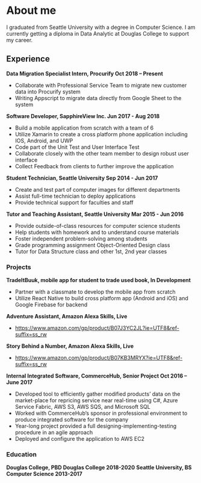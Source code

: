 # About me

I graduated from Seattle University with a degree in Computer Science. I am currently getting a diploma in Data Analytic at Douglas College to support my career.

## Experience

**Data Migration Specialist Intern, Procurify Oct 2018 – Present**
- Collaborate with Professional Service Team to migrate new customer data into Procurify system
- Writing Appscript to migrate data directly from Google Sheet to the system

**Software Developer, SapphireView Inc. Jun 2017 - Aug 2018**
- Build a mobile application from scratch with a team of 6
- Utilize Xamarin to create a cross platform phone application including IOS, Android, and UWP
- Code part of the Unit Test and User Interface Test 
- Collaborate closely with the other team member to design robust user interface
- Collect Feedback from clients to further improve the application

**Student Technician, Seattle University Sep 2014 - Jun 2017**
- Create and test part of computer images for different departments
- Assist full-time technician to deploy applications
- Provide technical support for faculties and staff

**Tutor and Teaching Assistant, Seattle University Mar 2015 - Jun 2016**
- Provide outside-of-class resources for computer science students
- Help students with homework and to understand course materials
- Foster independent problem-solving among students 
- Grade programming assignment Object-Oriented Design class
- Tutor for Data Structure class and other 1st, 2nd year classes

### Projects
**TradeItBuuk, mobile app for student to trade used book, In Development**
-	Partner with a classmate to develop the mobile app from scratch
-	Utilize React Native to build cross platform app (Android and iOS) and Google Firebase for backend

**Adventure Assistant, Amazon Alexa Skills, Live**
- https://www.amazon.com/gp/product/B07J3YC2JL?ie=UTF8&ref-suffix=ss_rw

**Story Behind a Number, Amazon Alexa Skills, Live**
- https://www.amazon.com/gp/product/B07KB3MRYX?ie=UTF8&ref-suffix=ss_rw

**Internal Integrated Software, CommerceHub, Senior Project Oct 2016 – June 2017**
-	Developed tool to efficiently gather modified products’ data on the market-place for repricing service near real-time using C#, Azure Service Fabric, AWS S3, AWS SQS, and Microsoft SQL
-	Worked with CommerceHub’s sponsor in professional environment to produce integrated software for the company
-	Year-long project provided a full designing-implementing-testing procedure in an agile approach
-	Deployed and configure the application to AWS EC2


### Education
**Douglas College, PBD Douglas College 2018-2020**
**Seattle University, BS Computer Science 2013-2017**
